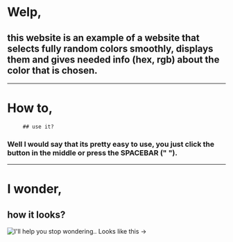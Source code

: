 # Welp,
## this website is an example of a website that selects fully random colors smoothly, displays them and gives needed info (hex, rgb) about the color that is chosen.
---

# How to,
         ## use it?
### Well I would say that its pretty easy to use, you just click the button in the middle or press the SPACEBAR (" ").
---

# I wonder,
## how it looks?
![I'll help you stop wondering.. Looks like this ->](https://i.imgur.com/oPurbKA.gif)
